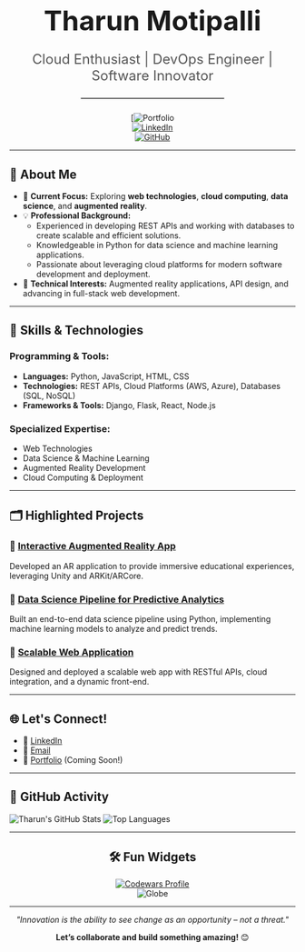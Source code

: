 <div align="center">

<h1 style="font-size: 3rem; font-weight: bold; margin-bottom: 0.5rem;">Tharun Motipalli</h1>
<p style="font-size: 1.5rem; color: #555;">Cloud Enthusiast | DevOps Engineer | Software Innovator</p>

<hr style="width: 50%; border: 1px solid #ccc; margin: 1.5rem auto;">

</div>

<div align="center">

[![Portfolio](https://motipallitharun.github.io/My_Portofolio/)  
[![LinkedIn](https://img.shields.io/badge/LinkedIn-Connect-blue?style=for-the-badge&logo=linkedin)](https://www.linkedin.com/in/yourprofile)  
[![GitHub](https://img.shields.io/badge/GitHub-Follow-lightgrey?style=for-the-badge&logo=github)](https://github.com/yourusername)  

</div>

---

## 🚀 About Me

- 🌱 **Current Focus:** Exploring **web technologies**, **cloud computing**, **data science**, and **augmented reality**.
- 💡 **Professional Background:** 
  - Experienced in developing REST APIs and working with databases to create scalable and efficient solutions.
  - Knowledgeable in Python for data science and machine learning applications.
  - Passionate about leveraging cloud platforms for modern software development and deployment.
- 🔧 **Technical Interests:** Augmented reality applications, API design, and advancing in full-stack web development.

---

## 💼 Skills & Technologies

### **Programming & Tools:**
- **Languages:** Python, JavaScript, HTML, CSS
- **Technologies:** REST APIs, Cloud Platforms (AWS, Azure), Databases (SQL, NoSQL)
- **Frameworks & Tools:** Django, Flask, React, Node.js

### **Specialized Expertise:**
- Web Technologies
- Data Science & Machine Learning
- Augmented Reality Development
- Cloud Computing & Deployment

---

## 🗂 Highlighted Projects

### 🔹 [Interactive Augmented Reality App](https://github.com/yourusername/ar-project)  
Developed an AR application to provide immersive educational experiences, leveraging Unity and ARKit/ARCore.

### 🔹 [Data Science Pipeline for Predictive Analytics](https://github.com/yourusername/data-science-project)  
Built an end-to-end data science pipeline using Python, implementing machine learning models to analyze and predict trends.

### 🔹 [Scalable Web Application](https://github.com/yourusername/web-app-project)  
Designed and deployed a scalable web app with RESTful APIs, cloud integration, and a dynamic front-end.

---

## 🌐 Let's Connect!

- 💼 [LinkedIn](https://www.linkedin.com/in/yourprofile)  
- 📧 [Email](mailto:your.email@example.com)  
- 🌟 [Portfolio](https://yourportfolio.com) (Coming Soon!)

---

## 🎨 GitHub Activity

![Tharun's GitHub Stats](https://github-readme-stats.vercel.app/api?username=yourusername&show_icons=true&theme=radical)
![Top Languages](https://github-readme-stats.vercel.app/api/top-langs/?username=yourusername&layout=compact&theme=radical)

---

<div align="center">

## 🛠️ Fun Widgets

[![Codewars Profile](https://www.codewars.com/users/yourusername/badges/small)](https://www.codewars.com/users/yourusername)  
![Globe](https://github.com/yourusername/yourusername/raw/main/assets/globe.gif)

</div>

---

<div align="center">

_"Innovation is the ability to see change as an opportunity – not a threat."_

**Let’s collaborate and build something amazing!** 😊

</div>
